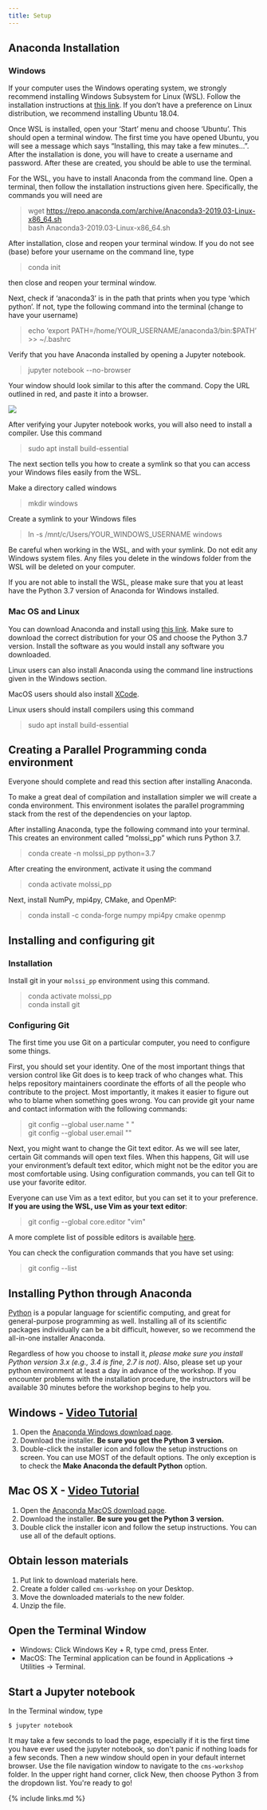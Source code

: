 ```yaml
---
title: Setup
---
```

## Anaconda Installation

### Windows

If your computer uses the Windows operating system, we strongly recommend installing Windows Subsystem for Linux (WSL). Follow the installation instructions at [this link](https://docs.microsoft.com/en-us/windows/wsl/install-win10). If you don’t have a preference on Linux distribution, we recommend installing Ubuntu 18.04.

Once WSL is installed, open your ‘Start’ menu and choose ‘Ubuntu’. This should open a terminal window. The first time you have opened Ubuntu, you will see a message which says “Installing, this may take a few minutes…”. After the installation is done, you will have to create a username and password. After these are created, you should be able to use the terminal.

For the WSL, you have to install Anaconda from the command line. Open a terminal, then follow the installation instructions given here. Specifically, the commands you will need are

>wget https://repo.anaconda.com/archive/Anaconda3-2019.03-Linux-x86_64.sh  
>bash Anaconda3-2019.03-Linux-x86_64.sh

After installation, close and reopen your terminal window. If you do not see (base) before your username on the command line, type

>conda init

then close and reopen your terminal window.

Next, check if ‘anaconda3’ is in the path that prints when you type ‘which python’. If not, type the following command into the terminal (change to have your username)

>echo ‘export PATH=/home/YOUR_USERNAME/anaconda3/bin:$PATH’ >> ~/.bashrc

Verify that you have Anaconda installed by opening a Jupyter notebook.

>jupyter notebook --no-browser

Your window should look similar to this after the command. Copy the URL outlined in red, and paste it into a browser.

<img src = './fig/jupyter.png'>

After verifying your Jupyter notebook works, you will also need to install a compiler. Use this command

>sudo apt install build-essential

The next section tells you how to create a symlink so that you can access your Windows files easily from the WSL.

Make a directory called windows

>mkdir windows

Create a symlink to your Windows files

>ln -s /mnt/c/Users/YOUR_WINDOWS_USERNAME windows

Be careful when working in the WSL, and with your symlink. Do not edit any Windows system files. Any files you delete in the windows folder from the WSL will be deleted on your computer.

If you are not able to install the WSL, please make sure that you at least have the Python 3.7 version of Anaconda for Windows installed.



### Mac OS and Linux

You can download Anaconda and install using [this link](https://www.anaconda.com/products/individual). Make sure to download the correct distribution for your OS and choose the Python 3.7 version. Install the software as you would install any software you downloaded.

Linux users can also install Anaconda using the command line instructions given in the Windows section.

MacOS users should also install [XCode](https://developer.apple.com/xcode/).

Linux users should install compilers using this command

>sudo apt install build-essential



## Creating a Parallel Programming conda environment

Everyone should complete and read this section after installing Anaconda.

To make a great deal of compilation and installation simpler we will create a conda environment. This environment isolates the parallel programming stack from the rest of the dependencies on your laptop.

After installing Anaconda, type the following command into your terminal. This creates an environment called “molssi_pp” which runs Python 3.7.

>conda create -n molssi_pp python=3.7

After creating the environment, activate it using the command

>conda activate molssi_pp

Next, install NumPy, mpi4py, CMake, and OpenMP:

>conda install -c conda-forge numpy mpi4py cmake openmp

## Installing and configuring git

### Installation

Install git in your `molssi_pp` environment using this command.

>conda activate molssi_pp  
>conda install git

### Configuring Git

The first time you use Git on a particular computer, you need to configure some things.

First, you should set your identity. One of the most important things that version control like Git does is to keep track of who changes what. This helps repository maintainers coordinate the efforts of all the people who contribute to the project. Most importantly, it makes it easier to figure out who to blame when something goes wrong. You can provide git your name and contact information with the following commands:

>git config --global user.name "<Firstname> <Lastname>"  
>git config --global user.email "<email address>"

Next, you might want to change the Git text editor. As we will see later, certain Git commands will open text files. When this happens, Git will use your environment’s default text editor, which might not be the editor you are most comfortable using. Using configuration commands, you can tell Git to use your favorite editor.

Everyone can use Vim as a text editor, but you can set it to your preference. **If you are using the WSL, use Vim as your text editor**:

>git config --global core.editor "vim"

A more complete list of possible editors is available [here](http://swcarpentry.github.io/git-novice/02-setup/index.html).

You can check the configuration commands that you have set using:

>git config --list


## Installing Python through Anaconda
[Python](https://python.org/) is a popular language for scientific computing, and great for general-purpose programming as well. Installing all of its scientific packages individually can be a bit difficult, however, so we recommend the all-in-one installer Anaconda.

Regardless of how you choose to install it, *please make sure you install Python version 3.x (e.g., 3.4 is fine, 2.7 is not)*.  Also, please set up your python environment at least a day in advance of the workshop. If you encounter problems with the installation procedure, the instructors will be available 30 minutes before the workshop begins to help you.

## Windows - [Video Tutorial](https://www.youtube.com/watch?v=xxQ0mzZ8UvA)

1. Open the [Anaconda Windows download page](https://www.anaconda.com/download/#windows).
2. Download the installer.  **Be sure you get the Python 3 version.**
3. Double-click the installer icon and follow the setup instructions on screen.  You can use MOST of the default options.  The only exception is to check the **Make Anaconda the default Python** option.

## Mac OS X - [Video Tutorial](https://www.youtube.com/watch?v=TcSAln46u9U)

1. Open the [Anaconda MacOS download page](https://www.anaconda.com/download/#macos).
2. Download the installer. **Be sure you get the Python 3 version.**
3. Double click the installer icon and follow the setup instructions.  You can use all of the default options.

## Obtain lesson materials
1. Put link to download materials here.
2. Create a folder called `cms-workshop` on your Desktop.
3. Move the downloaded materials to the new folder.
4. Unzip the file.  

## Open the Terminal Window
- Windows:  Click Windows Key + R, type cmd, press Enter.
- MacOS: The Terminal application can be found in Applications -> Utilities -> Terminal.

## Start a Jupyter notebook
In the Terminal window, type
```
$ jupyter notebook
```
It may take a few seconds to load the page, especially if it is the first time you have ever used the jupyter notebook, so don't panic if nothing loads for a few seconds.  Then a new window should open in your default internet browser. Use the file navigation window to navigate to the `cms-workshop` folder.  In the upper right hand corner, click New, then choose Python 3 from the dropdown list.  You're ready to go!




{% include links.md %}
